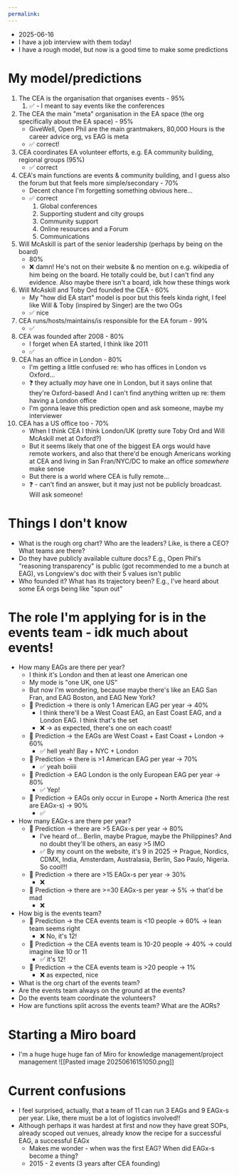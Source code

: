 ```yaml
---
permalink: 
---
```


- 2025-06-16
- I have a job interview with them today! 
- I have a rough model, but now is a good time to make some predictions
# My model/predictions
1. The CEA is the organisation that organises events - 95% 
	1. ✅ - I meant to say events like the conferences
2. The CEA the main "meta" organisation in the EA space (the org specifically about the EA space) - 95%
	- GiveWell, Open Phil are the main grantmakers, 80,000 Hours is the career advice org, vs EAG is meta
	- ✅ correct!
3. CEA coordinates EA volunteer efforts, e.g. EA community building, regional groups (95%)
	- ✅ correct
4. CEA's main functions are events & community building, and I guess also the forum but that feels more simple/secondary - 70%
	- Decent chance I'm forgetting something obvious here...
	- ✅ correct
		1. Global conferences
		2. Supporting student and city groups 
		3. Community support 
		4. Online resources and a Forum 
		5. Communications
5. Will McAskill is part of the senior leadership (perhaps by being on the board)
	- 80%
	- ❌ damn! He's not on their website & no mention on e.g. wikipedia of him being on the board. He totally could be, but I can't find any evidence. Also maybe there isn't a board, idk how these things work
6. Will McAskill and Toby Ord founded the CEA - 60%
	- My "how did EA start" model is poor but this feels kinda right, I feel like Will & Toby (inspired by Singer) are the two OGs
	- ✅ nice
7. CEA runs/hosts/maintains/is responsible for the EA forum - 99%
	- ✅
8. CEA was founded after 2008 - 80%
	- I forget when EA started, I think like 2011
	- ✅
9. CEA has an office in London - 80%
	- I'm getting a little confused re: who has offices in London vs Oxford...
	- ❓ they actually *may* have one in London, but it says online that they're Oxford-based! And I can't find anything written up re: them having a London office
	- I'm gonna leave this prediction open and ask someone, maybe my interviewer
10. CEA has a US office too - 70%
	- When I think CEA I think London/UK (pretty sure Toby Ord and Will McAskill met at Oxford?)
	- But it seems likely that one of the biggest EA orgs would have remote workers, and also that there'd be enough Americans working at CEA and living in San Fran/NYC/DC to make an office *somewhere* make sense
	- But there is a world where CEA is fully remote...
	- ❓ - can't find an answer, but it may just not be publicly broadcast. Will ask someone!
# Things I don't know
- What is the rough org chart? Who are the leaders? Like, is there a CEO? What teams are there?
- Do they have publicly available culture docs? E.g., Open Phil's "reasoning transparency" is public (got recommended to me a bunch at EAG), vs Longview's doc with their 5 values isn't public
- Who founded it? What has its trajectory been? E.g., I've heard about some EA orgs being like "spun out"
# The role I'm applying for is in the events team - idk much about events!
- How many EAGs are there per year? 
	- I think it's London and then at least one American one
	- My mode is "one UK, one US"
	- But now I'm wondering, because maybe there's like an EAG San Fran, and EAG Boston, and EAG New York? 
	- 🤔 Prediction → there is only 1 American EAG per year → 40%
		- I think there'll be a West Coast EAG, an East Coast EAG, and a London EAG. I think that's the set
		- ❌ → as expected, there's one on each coast!
	- 🤔 Prediction → the EAGs are West Coast + East Coast + London → 60%
		- ✅ hell yeah! Bay + NYC + London
	- 🤔 Prediction → there is >1 American EAG per year → 70%
		- ✅ yeah boiiii
	- 🤔 Prediction → EAG London is the only European EAG per year → 80%
		- ✅ Yep!
	- 🤔 Prediction → EAGs only occur in Europe + North America (the rest are EAGx-s) → 90%
		- ✅
- How many EAGx-s are there per year? 
	- 🤔 Prediction → there are >5 EAGx-s per year → 80%
		- I've heard of... Berlin, maybe Prague, maybe the Philippines? And no doubt they'll be others, an easy >5 IMO
		- ✅ By my count on the website, it's 9 in 2025 → Prague, Nordics, CDMX, India, Amsterdam, Australasia, Berlin, Sao Paulo, Nigeria. So cool!!!
	- 🤔 Prediction → there are >15 EAGx-s per year → 30%
		- ❌
	- 🤔 Prediction → there are >=30 EAGx-s per year → 5% → that'd be mad
		- ❌
- How big is the events team?
	- 🤔 Prediction → the CEA events team is <10 people → 60% → lean team seems right
		- ❌ No, it's 12!
	- 🤔 Prediction → the CEA events team is 10-20 people → 40% → could imagine like 10 or 11
		- ✅ it's 12!
	- 🤔 Prediction → the CEA events team is >20 people → 1%
		- ❌ as expected, nice
- What is the org chart of the events team? 
- Are the events team always on the ground at the events? 
- Do the events team coordinate the volunteers?
- How are functions split across the events team? What are the AORs?
# Starting a Miro board
- I'm a huge huge huge fan of Miro for knowledge management/project management
![[Pasted image 20250616151050.png]]
# Current confusions
- I feel surprised, actually, that a team of 11 can run 3 EAGs and 9 EAGx-s per year. Like, there must be a lot of logistics involved!! 
- Although perhaps it was hardest at first and now they have great SOPs, already scoped out venues, already know the recipe for a successful EAG, a successful EAGx
	- Makes me wonder - when was the first EAG? When did EAGx-s become a thing? 
	- 2015 - 2 events (3 years after CEA founding)